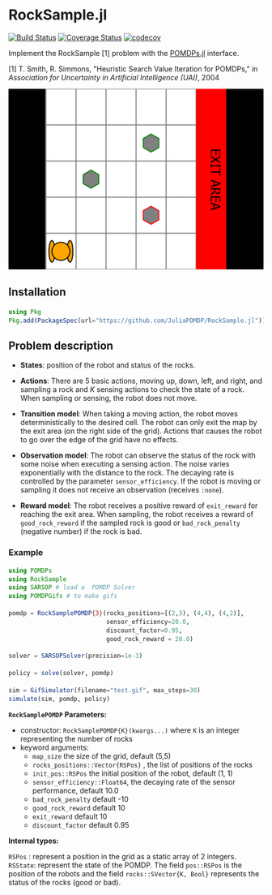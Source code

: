 # RockSample.jl 

[![Build Status](https://travis-ci.org/MaximeBouton/RockSample.jl.svg?branch=master)](https://travis-ci.org/MaximeBouton/RockSample.jl)
[![Coverage Status](https://coveralls.io/repos/github/MaximeBouton/RockSample.jl/badge.svg?branch=master)](https://coveralls.io/github/MaximeBouton/RockSample.jl?branch=master)
[![codecov](https://codecov.io/gh/maximebouton/RockSample.jl/branch/master/graph/badge.svg)](https://codecov.io/gh/maximebouton/RockSample.jl)

Implement the RockSample [1] problem with the [POMDPs.jl](https://github.com/JuliaPOMDP/POMDPs.jl) interface. 

[1] T. Smith, R. Simmons, "Heuristic Search Value Iteration for POMDPs," in *Association for Uncertainty in Artificial Intelligence (UAI)*, 2004

![Rock Sample Illustration](./rocksample.gif)

## Installation

```julia
using Pkg
Pkg.add(PackageSpec(url="https://github.com/JuliaPOMDP/RockSample.jl"))
```


## Problem description


- **States**: position of the robot and status of the rocks.

- **Actions**: There are 5 basic actions, moving up, down, left, and right, and sampling a rock and $K$ sensing actions to check the state of a rock. When sampling or sensing, the robot does not move.  

- **Transition model**: When taking a moving action, the robot moves deterministically to the desired cell. The robot can only exit the map by the exit area (on the right side of the grid). Actions that causes the robot to go over the edge of the grid have no effects.

- **Observation model**: The robot can observe the status of the rock with some noise when executing a sensing action. The noise varies exponentially with the distance to the rock. The decaying rate is controlled by the parameter `sensor_efficiency`. If the robot is moving or sampling it does not receive an observation (receives `:none`).

- **Reward model**: The robot receives a positive reward of `exit_reward` for reaching the exit area. When sampling, the robot receives a reward of `good_rock_reward` if the sampled rock is good or `bad_rock_penalty` (negative number) if the rock is bad.

### Example

```julia
using POMDPs
using RockSample 
using SARSOP # load a  POMDP Solver
using POMDPGifs # to make gifs

pomdp = RockSamplePOMDP{3}(rocks_positions=[(2,3), (4,4), (4,2)], 
                           sensor_efficiency=20.0,
                           discount_factor=0.95, 
                           good_rock_reward = 20.0)

solver = SARSOPSolver(precision=1e-3)

policy = solve(solver, pomdp)

sim = GifSimulator(filename="test.gif", max_steps=30)
simulate(sim, pomdp, policy)
```


**`RockSamplePOMDP` Parameters:** 

- constructor: `RockSamplePOMDP{K}(kwargs...)` where `K` is an integer representing the number of rocks 
- keyword arguments: 
  - `map_size` the size of the grid,  default (5,5)
  - `rocks_positions::Vector{RSPos}` , the list of positions of the rocks
  - `init_pos::RSPos` the initial position of the robot, default (1, 1)
  - `sensor_efficiency::Float64`, the decaying rate of the sensor performance, default 10.0
  - `bad_rock_penalty` default -10
  - `good_rock_reward` default 10
  - `exit_reward` default 10
  - `discount_factor` default 0.95

**Internal types:**

`RSPos` : represent a position in the grid as a static array of 2 integers.
`RSState`: represent the state of the POMDP. The field `pos::RSPos` is the position of the robots
and the field `rocks::SVector{K, Bool}` represents the status of the rocks (good or bad).